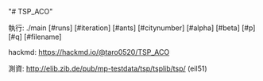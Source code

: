 "# TSP_ACO"   

執行: ./main [#runs] [#iteration] [#ants] [#citynumber] [#alpha] [#beta] [#p] [#q] [#filename]  

hackmd: https://hackmd.io/@taro0520/TSP_ACO  

測資: http://elib.zib.de/pub/mp-testdata/tsp/tsplib/tsp/ (eil51)
